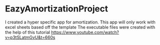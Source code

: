 # EazyAmortizationProject
I created a hyper specific app for amortization. This app will only work with excel sheets based off the template
The executable files were created with the help of this tutorial https://www.youtube.com/watch?v=p3tSLatmGvU&t=660s
